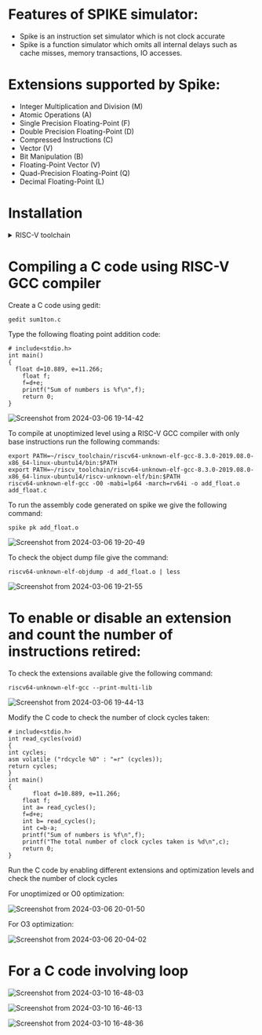 # Features of SPIKE simulator:
* Spike is an instruction set simulator which is not clock accurate
* Spike is a function simulator which omits all internal delays such as cache misses, memory transactions, IO accesses.

# Extensions supported by Spike:
* Integer Multiplication and Division (M)
* Atomic Operations (A) 
* Single Precision Floating-Point (F)
* Double Precision Floating-Point (D)
* Compressed Instructions (C)
* Vector (V)
* Bit Manipulation (B)
* Floating-Point Vector (V)
* Quad-Precision Floating-Point (Q)
* Decimal Floating-Point (L)

# Installation
<details>
<summary> RISC-V toolchain </summary>
  
https://github.com/kunalg123/riscv_workshop_collaterals/blob/master/run.sh

* Download the run.sh
  
* Open terminal

* cd Downloads

* ./run.sh
</details>

# Compiling a C code using RISC-V GCC compiler

Create a C code using gedit:

```
gedit sum1ton.c
```
Type the following floating point addition code:
```
# include<stdio.h>
int main()
{
  float d=10.889, e=11.266;
	float f;
	f=d+e;
	printf("Sum of numbers is %f\n",f);
	return 0;
}
```

![Screenshot from 2024-03-06 19-14-42](https://github.com/Spoorthi102003/Spike-basics/assets/143829280/b4818258-14b5-4650-8687-665db7e083a9)


To compile at unoptimized level using a RISC-V GCC compiler with only base instructions run the following commands:
```
export PATH=~/riscv_toolchain/riscv64-unknown-elf-gcc-8.3.0-2019.08.0-x86_64-linux-ubuntu14/bin:$PATH
export PATH=~/riscv_toolchain/riscv64-unknown-elf-gcc-8.3.0-2019.08.0-x86_64-linux-ubuntu14/riscv-unknown-elf/bin:$PATH
riscv64-unknown-elf-gcc -O0 -mabi=lp64 -march=rv64i -o add_float.o add_float.c
```
To run the assembly code generated on spike we give the following command:
```
spike pk add_float.o
```

![Screenshot from 2024-03-06 19-20-49](https://github.com/Spoorthi102003/Spike-basics/assets/143829280/7f047a72-2330-4574-a3b2-ef4d4df83839)


To check the object dump file give the command:
```
riscv64-unknown-elf-objdump -d add_float.o | less
```

![Screenshot from 2024-03-06 19-21-55](https://github.com/Spoorthi102003/Spike-basics/assets/143829280/03a6935a-5f96-4616-819f-8cb2dff092fb)

# To enable or disable an extension and count the number of instructions retired:

To check the extensions available give the following command:
```
riscv64-unknown-elf-gcc --print-multi-lib
```

![Screenshot from 2024-03-06 19-44-13](https://github.com/Spoorthi102003/Spike-basics/assets/143829280/76a29e47-b3ad-4e9e-ac25-79e6dcb24b49)

Modify the C code to check the number of clock cycles taken:
```
# include<stdio.h>
int read_cycles(void)
{
int cycles;
asm volatile ("rdcycle %0" : "=r" (cycles));
return cycles;
}
int main()
{
       float d=10.889, e=11.266;
	float f;
	int a= read_cycles();
	f=d+e;
	int b= read_cycles();
	int c=b-a;
	printf("Sum of numbers is %f\n",f);
	printf("The total number of clock cycles taken is %d\n",c);
	return 0;
}
```
Run the C code by enabling different extensions and optimization levels and check the number of clock cycles

For unoptimized or O0 optimization:

![Screenshot from 2024-03-06 20-01-50](https://github.com/Spoorthi102003/Spike-basics/assets/143829280/8426efd1-ae93-4721-99ad-405df923c9c3)

For O3 optimization:

![Screenshot from 2024-03-06 20-04-02](https://github.com/Spoorthi102003/Spike-basics/assets/143829280/217c37fd-3e25-4df6-8452-8dd6eac91f06)

# For a C code involving loop

![Screenshot from 2024-03-10 16-48-03](https://github.com/Spoorthi102003/Spike-basics/assets/143829280/4ce9ba02-f27c-4c7a-8824-6e8ca612a9bb)


![Screenshot from 2024-03-10 16-46-13](https://github.com/Spoorthi102003/Spike-basics/assets/143829280/8a1cb294-5e8b-4db0-8d61-38b85c886420)


![Screenshot from 2024-03-10 16-48-36](https://github.com/Spoorthi102003/Spike-basics/assets/143829280/ba4c6bf4-e376-446f-bd88-6a1f6a8a71b3)
